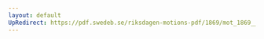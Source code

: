 ```yaml
---
layout: default
UpRedirect: https://pdf.swedeb.se/riksdagen-motions-pdf/1869/mot_1869__ak__00281/mot_1869__ak__00281_001.pdf
---
```

